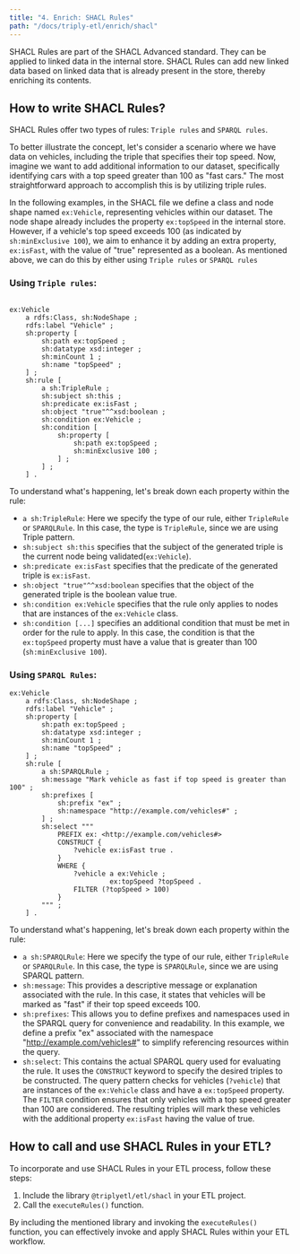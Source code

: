 ```yaml
---
title: "4. Enrich: SHACL Rules"
path: "/docs/triply-etl/enrich/shacl"
---
```


SHACL Rules are part of the SHACL Advanced standard.  They can be applied to linked data in the internal store.  SHACL Rules can add new linked data based on linked data that is already present in the store, thereby enriching its contents.

## How to write SHACL Rules?

SHACL Rules offer two types of rules: `Triple rules` and `SPARQL rules`.

To better illustrate the concept, let's consider a scenario where we have data on vehicles, including the triple that specifies their top speed. Now, imagine we want to add additional information to our dataset, specifically identifying cars with a top speed greater than 100 as "fast cars." The most straightforward approach to accomplish this is by utilizing triple rules.

In the following examples, in the SHACL file we define a class and node shape named `ex:Vehicle`, representing vehicles within our dataset. The node shape already includes the property `ex:topSpeed` in the internal store. However, if a vehicle's top speed exceeds 100 (as indicated by `sh:minExclusive 100`), we aim to enhance it by adding an extra property, `ex:isFast`, with the value of "true" represented as a boolean. As mentioned above, we can do this by either using `Triple rules` or `SPARQL rules`

### Using `Triple rules`:

```code 

ex:Vehicle
    a rdfs:Class, sh:NodeShape ;
    rdfs:label "Vehicle" ;
    sh:property [
        sh:path ex:topSpeed ;
        sh:datatype xsd:integer ;
        sh:minCount 1 ;
        sh:name "topSpeed" ;
    ] ;
    sh:rule [
        a sh:TripleRule ;
        sh:subject sh:this ;
        sh:predicate ex:isFast ;
        sh:object "true"^^xsd:boolean ;
        sh:condition ex:Vehicle ;
        sh:condition [
            sh:property [
                sh:path ex:topSpeed ;
                sh:minExclusive 100 ;
            ] ;
        ] ;
    ] .
```
To understand what's happening, let's break down each property within the rule:

- `a sh:TripleRule`: Here we specify the type of our rule, either `TripleRule` or `SPARQLRule`. In this case, the type is `TripleRule`, since we are using Triple pattern.
- `sh:subject sh:this` specifies that the subject of the generated triple is the current node being validated(`ex:Vehicle`).
- `sh:predicate ex:isFast` specifies that the predicate of the generated triple is `ex:isFast`.
- `sh:object "true"^^xsd:boolean` specifies that the object of the generated triple is the boolean value true.
- `sh:condition ex:Vehicle` specifies that the rule only applies to nodes that are instances of the `ex:Vehicle` class.
- `sh:condition [...]` specifies an additional condition that must be met in order for the rule to apply. In this case, the condition is that the `ex:topSpeed` property must have a value that is greater than 100 (`sh:minExclusive 100`).

### Using `SPARQL Rules`:

```code
ex:Vehicle
    a rdfs:Class, sh:NodeShape ;
    rdfs:label "Vehicle" ;
    sh:property [
        sh:path ex:topSpeed ;
        sh:datatype xsd:integer ;
        sh:minCount 1 ;
        sh:name "topSpeed" ;
    ] ;
    sh:rule [
        a sh:SPARQLRule ;
        sh:message "Mark vehicle as fast if top speed is greater than 100" ;
        sh:prefixes [
            sh:prefix "ex" ;
            sh:namespace "http://example.com/vehicles#" ;
        ] ;
        sh:select """
            PREFIX ex: <http://example.com/vehicles#>
            CONSTRUCT {
                ?vehicle ex:isFast true .
            }
            WHERE {
                ?vehicle a ex:Vehicle ;
                         ex:topSpeed ?topSpeed .
                FILTER (?topSpeed > 100)
            }
        """ ;
    ] .
```

To understand what's happening, let's break down each property within the rule:

- `a sh:SPARQLRule`: Here we specify the type of our rule, either `TripleRule` or `SPARQLRule`. In this case, the type is `SPARQLRule`, since we are using SPARQL pattern.
- `sh:message`: This provides a descriptive message or explanation associated with the rule. In this case, it states that vehicles will be marked as "fast" if their top speed exceeds 100.
- `sh:prefixes`: This allows you to define prefixes and namespaces used in the SPARQL query for convenience and readability. In this example, we define a prefix "ex" associated with the namespace "http://example.com/vehicles#" to simplify referencing resources within the query.
- `sh:select`: This contains the actual SPARQL query used for evaluating the rule. It uses the `CONSTRUCT` keyword to specify the desired triples to be constructed. The query pattern checks for vehicles (`?vehicle`) that are instances of the `ex:Vehicle` class and have a `ex:topSpeed` property. The `FILTER` condition ensures that only vehicles with a top speed greater than 100 are considered. The resulting triples will mark these vehicles with the additional property `ex:isFast` having the value of true.
## How to call and use SHACL Rules in your ETL?

To incorporate and use SHACL Rules in your ETL process, follow these steps:

1. Include the library `@triplyetl/etl/shacl` in your ETL project.
2. Call the `executeRules()` function.

By including the mentioned library and invoking the `executeRules()` function, you can effectively invoke and apply SHACL Rules within your ETL workflow.